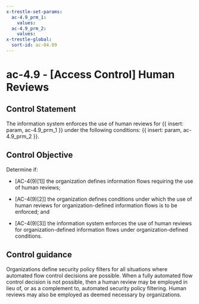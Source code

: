 ```yaml
---
x-trestle-set-params:
  ac-4.9_prm_1:
    values:
  ac-4.9_prm_2:
    values:
x-trestle-global:
  sort-id: ac-04.09
---
```


# ac-4.9 - \[Access Control\] Human Reviews

## Control Statement

The information system enforces the use of human reviews for {{ insert: param, ac-4.9_prm_1 }} under the following conditions: {{ insert: param, ac-4.9_prm_2 }}.

## Control Objective

Determine if:

- \[AC-4(9)[1]\] the organization defines information flows requiring the use of human reviews;

- \[AC-4(9)[2]\] the organization defines conditions under which the use of human reviews for organization-defined information flows is to be enforced; and

- \[AC-4(9)[3]\] the information system enforces the use of human reviews for organization-defined information flows under organization-defined conditions.

## Control guidance

Organizations define security policy filters for all situations where automated flow control decisions are possible. When a fully automated flow control decision is not possible, then a human review may be employed in lieu of, or as a complement to, automated security policy filtering. Human reviews may also be employed as deemed necessary by organizations.

